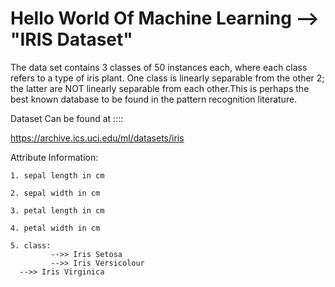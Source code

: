 # Hello World Of Machine Learning --> "IRIS Dataset"

The data set contains 3 classes of 50 instances each, where each class refers to a type of iris plant. One class is linearly separable from the other 2; the latter are NOT linearly separable from each other.This is perhaps the best known database to be found in the pattern recognition literature. 

Dataset Can be found at ::::

https://archive.ics.uci.edu/ml/datasets/iris


Attribute Information:

    1. sepal length in cm

    2. sepal width in cm

    3. petal length in cm

    4. petal width in cm

    5. class:
             -->> Iris Setosa
             -->> Iris Versicolour
      -->> Iris Virginica


